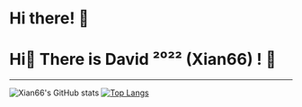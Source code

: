 # Hi there! 👋
# Hi👋 There is David ²⁰²² (Xian66) ! 👋
-----
![Xian66's GitHub stats](https://github-readme-stats.vercel.app/api?username=xianyongjian080402&show_icons=true&theme=tokyonight) [![Top Langs](https://github-readme-stats.vercel.app/api/top-langs/?username=xianyongjian080402&langs_count=8)](https://github.com/anuraghazra/github-readme-stats)
<!--
**Xian66/Xian66** is a ✨ _special_ ✨ repository because its `README.md` (this file) appears on your GitHub profile.

Here are some ideas to get you started:

- 🔭 I’m currently working on ...
- 🌱 I’m currently learning ...
- 👯 I’m looking to collaborate on ...
- 🤔 I’m looking for help with ...
- 💬 Ask me about ...
- 📫 How to reach me: ...
- 😄 Pronouns: ...
- ⚡ Fun fact: ...
-->